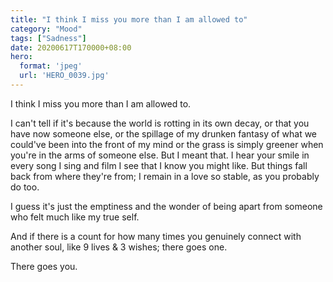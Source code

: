 ```yaml
---
title: "I think I miss you more than I am allowed to"
category: "Mood"
tags: ["Sadness"]
date: 20200617T170000+08:00
hero:
  format: 'jpeg'
  url: 'HERO_0039.jpg'
---
```

I think I miss you more than I am allowed to.

I can't tell if it's because the world is rotting in its own decay, or that you have now someone else, or the spillage of my drunken fantasy of what we could've been into the front of my mind or the grass is simply greener when you're in the arms of someone else. But I meant that. I hear your smile in every song I sing and film I see that I know you might like. But things fall back from where they're from; I remain in a love so stable, as you probably do too.

I guess it's just the emptiness and the wonder of being apart from someone who felt much like my true self.

And if there is a count for how many times you genuinely connect with another soul, like 9 lives & 3 wishes; there goes one.

There goes you.
